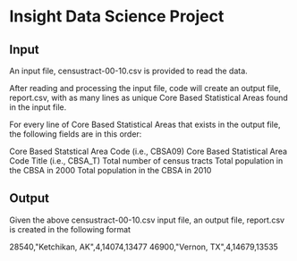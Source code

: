 # Insight Data Science Project

## Input

An input file, censustract-00-10.csv is provided to read the data.

After reading and processing the input file, code will create an output file, report.csv, with as many lines as unique Core Based Statistical Areas found in the input file.

For every line of Core Based Statistical Areas that exists in the output file, the following fields are in this order:

Core Based Statstical Area Code (i.e., CBSA09)
Core Based Statistical Area Code Title (i.e., CBSA_T)
Total number of census tracts
Total population in the CBSA in 2000
Total population in the CBSA in 2010

## Output
Given the above censustract-00-10.csv input file, an output file, report.csv is created in the following format

28540,"Ketchikan, AK",4,14074,13477
46900,"Vernon, TX",4,14679,13535
